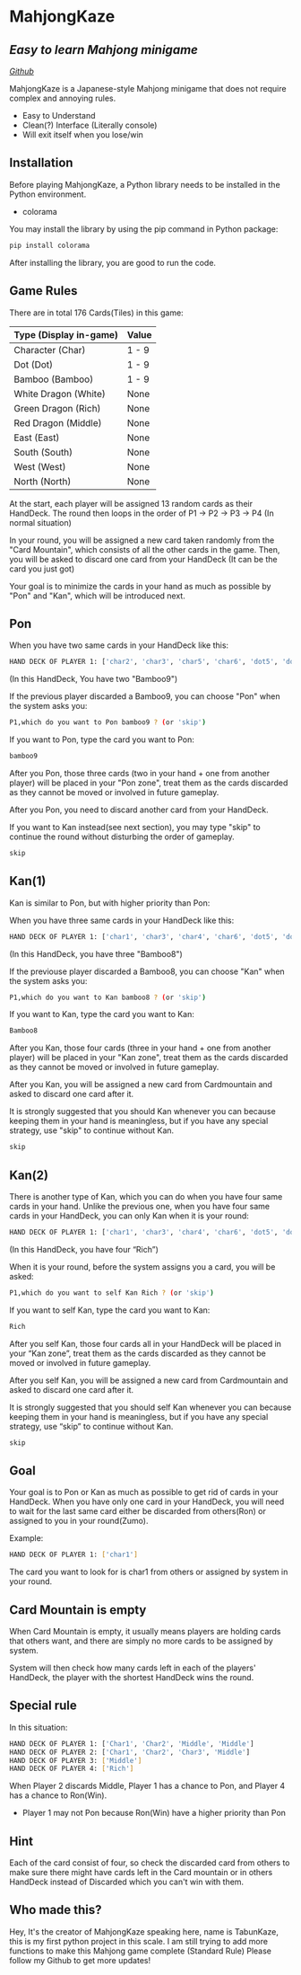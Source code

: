 # MahjongKaze
## _Easy to learn Mahjong minigame_
*[Github](https://github.com/TabunKaze03/MahjongKaze)*

MahjongKaze is a Japanese-style Mahjong minigame that does not require complex and annoying rules.

- Easy to Understand
- Clean(?) Interface (Literally console)
- Will exit itself when you lose/win


## Installation
Before playing MahjongKaze, a Python library needs to be installed in the Python environment.
- colorama

You may install the library by using the pip command in Python package:
```sh
pip install colorama
```
After installing the library, you are good to run the code.
## Game Rules
There are in total 176 Cards(Tiles) in this game:

| Type (Display in-game) | Value |
| ------ | ------ |
| Character (Char) | 1 - 9 |
| Dot (Dot) | 1 - 9 |
| Bamboo (Bamboo) | 1 - 9 |
| White Dragon (White) | None |
| Green Dragon (Rich) | None |
| Red Dragon (Middle) | None |
| East (East) | None |
| South (South) | None |
| West (West) | None |
| North (North) | None |

At the start, each player will be assigned 13 random cards as their HandDeck. The round then loops in the order of 
P1 -> P2 -> P3 -> P4 (In normal situation)

In your round, you will be assigned a new card taken randomly from the "Card Mountain", which consists of all the other cards in the game. Then, you will be asked to discard one card from your HandDeck (It can be the card you just got)

Your goal is to minimize the cards in your hand as much as possible by "Pon" and "Kan", which will be introduced next. 
## Pon

When you have two same cards in your HandDeck like this:
```sh
HAND DECK OF PLAYER 1: ['char2', 'char3', 'char5', 'char6', 'dot5', 'dot6', 'dot9', 'bamboo2', 'bamboo3', 'bamboo7', 'bamboo8', 'bamboo9', 'bamboo9', 'rich']
```
(In this HandDeck, You have two "Bamboo9")

If the previous player discarded a Bamboo9, you can choose "Pon" when the system asks you:
```sh
P1,which do you want to Pon bamboo9 ? (or 'skip') 
```
If you want to Pon, type the card you want to Pon:
```sh
bamboo9
```
After you Pon, those three cards (two in your hand + one from another player) will be placed in your "Pon zone", treat them as the cards discarded as they cannot be moved or involved in future gameplay.

After you Pon, you need to discard another card from your HandDeck.

If you want to Kan instead(see next section), you may type "skip" to continue the round without disturbing the order of gameplay.
```sh
skip
```

## Kan(1)

Kan is similar to Pon, but with higher priority than Pon:

When you have three same cards in your HandDeck like this:
```sh
HAND DECK OF PLAYER 1: ['char1', 'char3', 'char4', 'char6', 'dot5', 'dot6', 'dot9', 'bamboo2', 'bamboo3', 'bamboo7', 'bamboo8', 'bamboo8', 'bamboo8', 'rich']
```
(In this HandDeck, you have three "Bamboo8")



If the previouse player discarded a Bamboo8, you can choose "Kan" when the system asks you:
```sh
P1,which do you want to Kan bamboo8 ? (or 'skip') 
```
If you want to Kan, type the card you want to Kan:
```sh
Bamboo8
```
After you Kan, those four cards (three in your hand + one from another player) will be placed in your "Kan zone", treat them as the cards discarded as they cannot be moved or involved in future gameplay.

After you Kan, you will be assigned a new card from Cardmountain and asked to discard one card after it.

It is strongly suggested that you should Kan whenever you can because keeping them in your hand is meaningless, but if you have any special strategy, use "skip" to continue without Kan.
```sh
skip
```

## Kan(2)

There is another type of Kan, which you can do when you have four same cards in your hand.
Unlike the previous one, when you have four same cards in your HandDeck, you can only Kan when it is your round:
```sh
HAND DECK OF PLAYER 1: ['char1', 'char3', 'char4', 'char6', 'dot5', 'dot6', 'dot9', 'bamboo2', 'bamboo3', 'bamboo7', 'rich', 'rich', 'rich', 'rich']
```
(In this HandDeck, you have four “Rich”)

When it is your round, before the system assigns you a card, you will be asked:
```sh
P1,which do you want to self Kan Rich ? (or 'skip') 
```

If you want to self Kan, type the card you want to Kan:
```sh
Rich
```
After you self Kan, those four cards all in your HandDeck will be placed in your “Kan zone”, treat them as the cards discarded as they cannot be moved or involved in future gameplay.

After you self Kan, you will be assigned a new card from Cardmountain and asked to discard one card after it.

It is strongly suggested that you should self Kan whenever you can because keeping them in your hand is meaningless, but if you have any special strategy, use “skip” to continue without Kan.
```sh
skip
```

## Goal

Your goal is to Pon or Kan as much as possible to get rid of cards in your HandDeck. When you have only one card in your HandDeck, you will need to wait for the last same card either be discarded from others(Ron) or assigned to you in your round(Zumo).

Example:
```sh
HAND DECK OF PLAYER 1: ['char1']
```
The card you want to look for is char1 from others or assigned by system in your round.

## Card Mountain is empty

When Card Mountain is empty, it usually means players are holding cards that others want, and there are simply no more cards to be assigned by system.

System will then check how many cards left in each of the players' HandDeck, the player with the shortest HandDeck wins the round.


## Special rule
In this situation:
```sh
HAND DECK OF PLAYER 1: ['Char1', 'Char2', 'Middle', 'Middle']
HAND DECK OF PLAYER 2: ['Char1', 'Char2', 'Char3', 'Middle']
HAND DECK OF PLAYER 3: ['Middle']
HAND DECK OF PLAYER 4: ['Rich']
```
When Player 2 discards Middle, Player 1 has a chance to Pon, and Player 4 has a chance to Ron(Win).

- Player 1 may not Pon because Ron(Win) have a higher priority than Pon

## Hint

Each of the card consist of four, so check the discarded card from others to make sure there might have cards left in the Card mountain or in others HandDeck instead of Discarded which you can't win with them.

## Who made this?

Hey, It's the creator of MahjongKaze speaking here, name is TabunKaze, this is my first python project in this scale.
I am still trying to add more functions to make this Mahjong game complete (Standard Rule)
Please follow my Github to get more updates!









